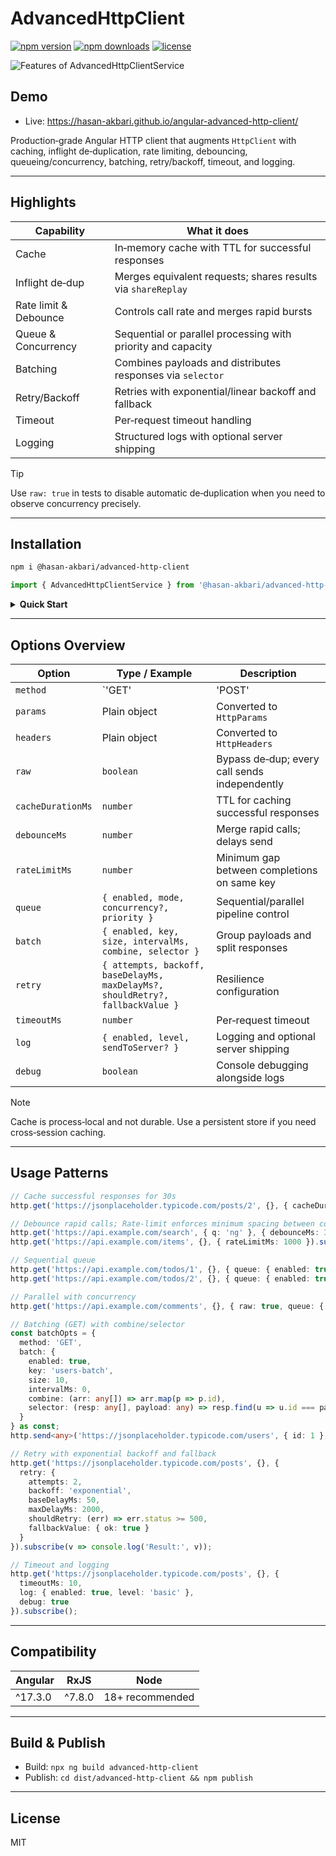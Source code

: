 # AdvancedHttpClient

[![npm version](https://img.shields.io/npm/v/%40hasan-akbari%2Fadvanced-http-client.svg)](https://www.npmjs.com/package/@hasan-akbari/advanced-http-client) [![npm downloads](https://img.shields.io/npm/dm/%40hasan-akbari%2Fadvanced-http-client.svg)](https://www.npmjs.com/package/@hasan-akbari/advanced-http-client) [![license](https://img.shields.io/badge/license-MIT-blue.svg)](LICENSE)

![Features of AdvancedHttpClientService](https://unpkg.com/@hasan-akbari/advanced-http-client@latest/advanced-http-client.webp)

## Demo

- Live: https://hasan-akbari.github.io/angular-advanced-http-client/

Production‑grade Angular HTTP client that augments `HttpClient` with caching, inflight de‑duplication, rate limiting, debouncing, queueing/concurrency, batching, retry/backoff, timeout, and logging.

---

## Highlights

| Capability | What it does |
|---|---|
| Cache | In‑memory cache with TTL for successful responses |
| Inflight de‑dup | Merges equivalent requests; shares results via `shareReplay` |
| Rate limit & Debounce | Controls call rate and merges rapid bursts |
| Queue & Concurrency | Sequential or parallel processing with priority and capacity |
| Batching | Combines payloads and distributes responses via `selector` |
| Retry/Backoff | Retries with exponential/linear backoff and fallback |
| Timeout | Per‑request timeout handling |
| Logging | Structured logs with optional server shipping |

> [!TIP]
> Use `raw: true` in tests to disable automatic de‑duplication when you need to observe concurrency precisely.

---

## Installation

```sh
npm i @hasan-akbari/advanced-http-client
```

```ts
import { AdvancedHttpClientService } from '@hasan-akbari/advanced-http-client';
```

<details>
  <summary><strong>Quick Start</strong></summary>

```ts
// Params and headers
import { HttpHeaders, HttpParams } from '@angular/common/http';
const params = new HttpParams().set('_limit', '5').set('_page', '2');
const headers = new HttpHeaders({ 'X-Mode': 'demo' });

http.send<any>('https://jsonplaceholder.typicode.com/posts', undefined, {
  method: 'GET', params, headers
}).subscribe();
```

```ts
// Inflight de‑dup and result sharing
http.get<any>('https://jsonplaceholder.typicode.com/posts/1').subscribe();
http.get<any>('https://jsonplaceholder.typicode.com/posts/1').subscribe();
```

```ts
// Raw mode to bypass de‑dup/shareReplay
http.get<any>('https://jsonplaceholder.typicode.com/posts/1', {}, { raw: true }).subscribe();
http.get<any>('https://jsonplaceholder.typicode.com/posts/1', {}, { raw: true }).subscribe();
```
</details>

---

## Options Overview

| Option | Type / Example | Description |
|---|---|---|
| `method` | `'GET'|'POST'|...` | HTTP verb for `send()` |
| `params` | Plain object | Converted to `HttpParams` |
| `headers` | Plain object | Converted to `HttpHeaders` |
| `raw` | `boolean` | Bypass de‑dup; every call sends independently |
| `cacheDurationMs` | `number` | TTL for caching successful responses |
| `debounceMs` | `number` | Merge rapid calls; delays send |
| `rateLimitMs` | `number` | Minimum gap between completions on same key |
| `queue` | `{ enabled, mode, concurrency?, priority }` | Sequential/parallel pipeline control |
| `batch` | `{ enabled, key, size, intervalMs, combine, selector }` | Group payloads and split responses |
| `retry` | `{ attempts, backoff, baseDelayMs, maxDelayMs?, shouldRetry?, fallbackValue }` | Resilience configuration |
| `timeoutMs` | `number` | Per‑request timeout |
| `log` | `{ enabled, level, sendToServer? }` | Logging and optional server shipping |
| `debug` | `boolean` | Console debugging alongside logs |

> [!NOTE]
> Cache is process‑local and not durable. Use a persistent store if you need cross‑session caching.

---

## Usage Patterns

```ts
// Cache successful responses for 30s
http.get('https://jsonplaceholder.typicode.com/posts/2', {}, { cacheDurationMs: 30000 }).subscribe();
```

```ts
// Debounce rapid calls; Rate‑limit enforces minimum spacing between completions
http.get('https://api.example.com/search', { q: 'ng' }, { debounceMs: 300 }).subscribe();
http.get('https://api.example.com/items', {}, { rateLimitMs: 1000 }).subscribe();
```

```ts
// Sequential queue
http.get('https://api.example.com/todos/1', {}, { queue: { enabled: true, mode: 'sequential', priority: 'normal' } }).subscribe();
http.get('https://api.example.com/todos/2', {}, { queue: { enabled: true, mode: 'sequential', priority: 'normal' } }).subscribe();
```

```ts
// Parallel with concurrency
http.get('https://api.example.com/comments', {}, { raw: true, queue: { enabled: true, mode: 'parallel', concurrency: 2, priority: 'high' } }).subscribe();
```

```ts
// Batching (GET) with combine/selector
const batchOpts = {
  method: 'GET',
  batch: {
    enabled: true,
    key: 'users-batch',
    size: 10,
    intervalMs: 0,
    combine: (arr: any[]) => arr.map(p => p.id),
    selector: (resp: any[], payload: any) => resp.find(u => u.id === payload.id)
  }
} as const;
http.send<any>('https://jsonplaceholder.typicode.com/users', { id: 1 }, batchOpts as any).subscribe();
```

```ts
// Retry with exponential backoff and fallback
http.get('https://jsonplaceholder.typicode.com/posts', {}, {
  retry: {
    attempts: 2,
    backoff: 'exponential',
    baseDelayMs: 50,
    maxDelayMs: 2000,
    shouldRetry: (err) => err.status >= 500,
    fallbackValue: { ok: true }
  }
}).subscribe(v => console.log('Result:', v));
```

```ts
// Timeout and logging
http.get('https://jsonplaceholder.typicode.com/posts', {}, {
  timeoutMs: 10,
  log: { enabled: true, level: 'basic' },
  debug: true
}).subscribe();
```

---

## Compatibility

| Angular | RxJS | Node |
|---|---|---|
| ^17.3.0 | ^7.8.0 | 18+ recommended |

---

## Build & Publish

- Build: `npx ng build advanced-http-client`
- Publish: `cd dist/advanced-http-client && npm publish`

---

## License
MIT
